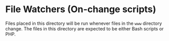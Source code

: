 # File Watchers (On-change scripts)

Files placed in this directory will be run whenever files in the `www` directory change. The files
in this directory are expected to be either Bash scripts or PHP.